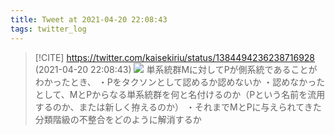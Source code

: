 ```yaml
---
title: Tweet at 2021-04-20 22:08:43
tags: twitter_log
---
```


> [!CITE] https://twitter.com/kaisekiriu/status/1384494236238716928 (2021-04-20 22:08:43)
> ![](https://twitter.com/kaisekiriu/status/1384494236238716928)
> 単系統群Mに対してPが側系統であることがわかったとき、
> ・Pをタクソンとして認めるか認めないか
> ・認めなかったとして、MとPからなる単系統群を何と名付けるのか（Pという名前を流用するのか、または新しく拵えるのか）
> ・それまでMとPに与えられてきた分類階級の不整合をどのように解消するか

